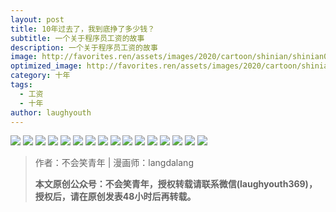 ```yaml
---
layout: post
title: 10年过去了，我到底挣了多少钱？
subtitle: 一个关于程序员工资的故事
description: 一个关于程序员工资的故事
image: http://favorites.ren/assets/images/2020/cartoon/shinian/shinian00.jpg
optimized_image: http://favorites.ren/assets/images/2020/cartoon/shinian/shinian00.jpg
category: 十年
tags:
  - 工资
  - 十年
author: laughyouth
---
```


![](http://favorites.ren/assets/images/2020/cartoon/shinian/shinian01.jpg)
![](http://favorites.ren/assets/images/2020/cartoon/shinian/shinian02.jpg)
![](http://favorites.ren/assets/images/2020/cartoon/shinian/shinian03.jpg)
![](http://favorites.ren/assets/images/2020/cartoon/shinian/shinian04.jpg)
![](http://favorites.ren/assets/images/2020/cartoon/shinian/shinian05.jpg)
![](http://favorites.ren/assets/images/2020/cartoon/shinian/shinian06.jpg)
![](http://favorites.ren/assets/images/2020/cartoon/shinian/shinian07.jpg)
![](http://favorites.ren/assets/images/2020/cartoon/shinian/shinian08.jpg)
![](http://favorites.ren/assets/images/2020/cartoon/shinian/shinian09.jpg)
![](http://favorites.ren/assets/images/2020/cartoon/shinian/shinian10.jpg)
![](http://favorites.ren/assets/images/2020/cartoon/shinian/shinian11.jpg)
![](http://favorites.ren/assets/images/2020/cartoon/shinian/shinian12.jpg)
![](http://favorites.ren/assets/images/2020/cartoon/shinian/shinian13.jpg)
![](http://favorites.ren/assets/images/2020/cartoon/shinian/shinian14.jpg)
![](http://favorites.ren/assets/images/2020/cartoon/shinian/shinian15.jpg)
![](http://favorites.ren/assets/images/2020/cartoon/shinian/shinian16.jpg)

>作者：不会笑青年 | 漫画师：langdalang
>
>**本文原创公众号：不会笑青年，授权转载请联系微信(laughyouth369)，授权后，请在原创发表48小时后再转载。**


